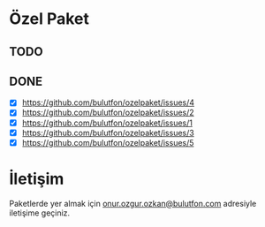 # Özel Paket

## TODO

## DONE

* [x] https://github.com/bulutfon/ozelpaket/issues/4
* [x] https://github.com/bulutfon/ozelpaket/issues/2
* [x] https://github.com/bulutfon/ozelpaket/issues/1
* [x] https://github.com/bulutfon/ozelpaket/issues/3
* [x] https://github.com/bulutfon/ozelpaket/issues/5

# İletişim

Paketlerde yer almak için onur.ozgur.ozkan@bulutfon.com adresiyle iletişime geçiniz.
